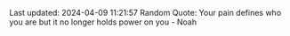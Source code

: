 Last updated: 2024-04-09 11:21:57
Random Quote: Your pain defines who you are but it no longer holds power on you - Noah